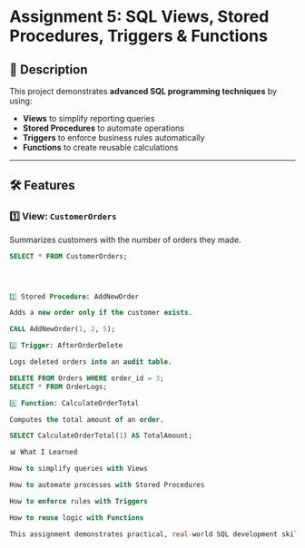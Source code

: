 # Assignment 5: SQL Views, Stored Procedures, Triggers & Functions

## 📌 Description
This project demonstrates **advanced SQL programming techniques** by using:
- **Views** to simplify reporting queries
- **Stored Procedures** to automate operations
- **Triggers** to enforce business rules automatically
- **Functions** to create reusable calculations

---

## 🛠️ Features

### 1️⃣ View: `CustomerOrders`
Summarizes customers with the number of orders they made.

```sql
SELECT * FROM CustomerOrders;




2️⃣ Stored Procedure: AddNewOrder

Adds a new order only if the customer exists.

CALL AddNewOrder(1, 2, 5);

3️⃣ Trigger: AfterOrderDelete

Logs deleted orders into an audit table.

DELETE FROM Orders WHERE order_id = 3;
SELECT * FROM OrderLogs;

4️⃣ Function: CalculateOrderTotal

Computes the total amount of an order.

SELECT CalculateOrderTotal(1) AS TotalAmount;

📊 What I Learned

How to simplify queries with Views

How to automate processes with Stored Procedures

How to enforce rules with Triggers

How to reuse logic with Functions

This assignment demonstrates practical, real-world SQL development skills used in professional environments.


